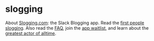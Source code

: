 # slogging
About [Slogging.com](Slogging.com): the Slack Blogging app. Read the [first people slogging](https://hackernoon.com/tagged/slogging). Also read the [FAQ](https://www.notion.so/hackernoon/Slogging-FAQ-5b39e8dbf4aa49c7ba5e27f7662b3a56), join the [app waitlist](https://slogging.paperform.co/), and learn about the [greatest actor of alltime](https://hackernoon.com/unpopular-opinions-nicolas-cage-is-a-good-actor-2dk34o9).  
